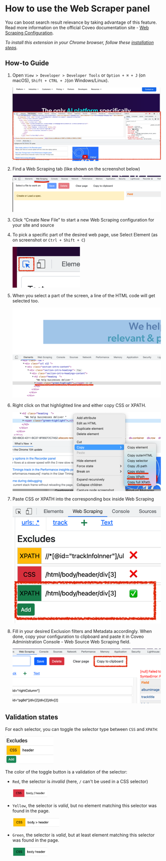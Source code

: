 # How to use the Web Scraper panel

You can boost search result relevance by taking advantage of this feature. Read more information on the official Coveo documentation site - [Web Scraping Configuration](https://docs.coveo.com/en/1874/index-content/web-scraping-configuration).

_To install this extension in your Chrome browser, follow these [installation steps](./install.md)._

## How-to Guide

1. Open `View > Developer > Developer Tools` or `Option + ⌘ + J` (on macOS), `Shift + CTRL + J`(on Windows/Linux).

   ![Developer Tools](./devtools.png)

1. Find a Web Scraping tab (like shown on the screenshot below)

   ![Web Scraper panel](./panel.png)

1. Click “Create New File” to start a new Web Scraping configuration for your site and source
1. To pick a specific part of the desired web page, use Select Element (as on screenshot or `Ctrl + Shift + C`)

   ![findelement.png](./find_element.png)

1. When you select a part of the screen, a line of the HTML code will get selected too.

   ![Elements](./html_code_highlight.png)

1. Right click on that highlighted line and either copy CSS or XPATH.

   ![Copy paths from Elements](./copy_css_or_xpath.png)

1. Paste CSS or XPATH into the corresponding box inside Web Scraping

   ![Exclude rules](./excludes_rules.png)

1. Fill in your desired Exclusion filters and Metadata accordingly. When done, copy your configuration to clipboard and paste it in Coveo Administration Console - Web Source Web Scraping field.

   ![Copy to Clipboard](./copy_clipboard.png)

## Validation states

For each selector, you can toggle the selector type between `CSS` and `XPATH`:

  <img src="./selector_validation/toggle.gif" height="90" alt="Selector toggle button">

The color of the toggle button is a validation of the selector:

- `Red`, the selector is _invalid_ (here, `/` can't be used in a CSS selector)

  <img src="./selector_validation/invalid.png" height="30" alt="Valid, not found">

- `Yellow`, the selector is _valid_, but no element matching this selector was found in the page.

  <img src="./selector_validation/valid_notfound.png" height="30" alt="Valid, not found">

- `Green`, the selector is _valid_, but at least element matching this selector was found in the page.

  <img src="./selector_validation/valid_found.png" height="30" alt="Valid, found">

